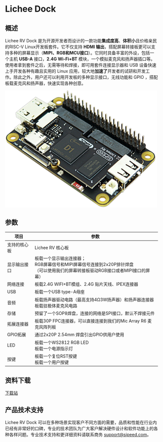 # Lichee Dock

## 概述
Lichee RV Dock 是为开源开发者而设计的一款功能**集成度高**、**体积小**且价格亲民的RISC-V Linux开发板套件。它不仅支持 **HDMI 输出**，搭配屏幕转接板更可以支持多种的屏幕显示（**MIPI、RGB和MCU接口**）。它同时具备丰富的外设，包括一个主机 **USB-A** 接口，**2.4G Wi-Fi+BT** 模块，一个模拟麦克风和扬声器插口等。使用者拿到套件之后，无需等待和焊接，即可用套件连接显示器和 USB 设备快速上手开发各种有趣且实用的 Linux 应用，较大地**加速了**开发者的试研和开发工作。除此之外，用户还可以利用开发板的多种显示接口，无线功能和 GPIO ，搭配板载麦克风和扬声器，快速实现各种创意。

![外观图](./../assets/RV/RV-Dock.jpg)

## 参数

| 项目 | 参数 |
| --- | --- |
|支持的核心板 | Lichee RV 核心板 |
| 显示输出接口 | 板载一个显示输出连接器；<br>RGB屏幕信号和MIPI屏幕信号连接到2x20P排针焊盘 <br>（可以使用我们的屏幕转接板驱动RGB接口或者MIPI接口的屏幕） |
| 网络连接 | 板载2.4G WIFI+BT模组、2.4G 贴片天线、IPEX连接器 |
| USB | 板载一个USB type-A母座 |
| 音频 | 板载扬声器驱动电路（最高支持4Ω3W扬声器）和扬声器连接器<br>板载驻极体麦克风电路 |
| 存储 | 预留了一个SOP8焊盘，连接的网络是SPI接口，默认不焊接元件 |
| 拓展连接器 | 板载30P FPC连接器，可以直接连接到我们的Mic Array R6 麦克风阵列板 |
| GPIO拓展 | 通过2x20P 2.54mm 焊盘引出GPIO供用户使用 |
| LED | 板载一个WS2812 RGB LED<br>板载一个电源指示灯 |
| 按键 | 板载一个复位RST按键<br>板载一个用户按键 |


## 资料下载

[下载站](https://dl.sipeed.com/shareURL/LICHEE/D1/Lichee_RV-Dock)

## 产品技术支持
Lichee RV Dock 可以在多种场景实现客户不同方面的需要，品质和性能在行业内已经有非常好的口碑，专业的技术团队为广大客户解决硬件设计和软件功能上的各种各样问题。专业技术支持和更详细资料请联系商务 support@sipeed.com。